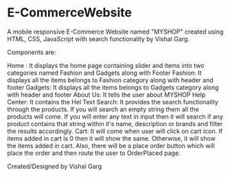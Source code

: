 # E-CommerceWebsite
 A mobile responsive E-Commerce Website named "MYSHOP" created using HTML, CSS, JavaScript with search functionality by Vishal Garg. 

Components are:

Home : It displays the home page containing slider and items into two categories named Fashion and Gadgets along with Footer
Fashion: It displays all the items belongs to Fashion category along with header and footer
Gadgets: It displays all the items belongs to Gadgets category along with header and footer
About Us: It tells the user about MYSHOP
Help Center: It contains the Hel Text
Search: It provides the search functionality through the products. If you will search an empty string them all the products will come. If you will enter any text in input then it will search if any product contains that string within it's name, description or brands and filter the results accordingly.
Cart: It will come when user will click on cart icon. If items added in cart is 0 then it will show the same. Otherwise, it will show the items added in cart. Also, there will be a place order button which will place the order and then route the user to OrderPlaced page.


Created/Designed by Vishal Garg
 
